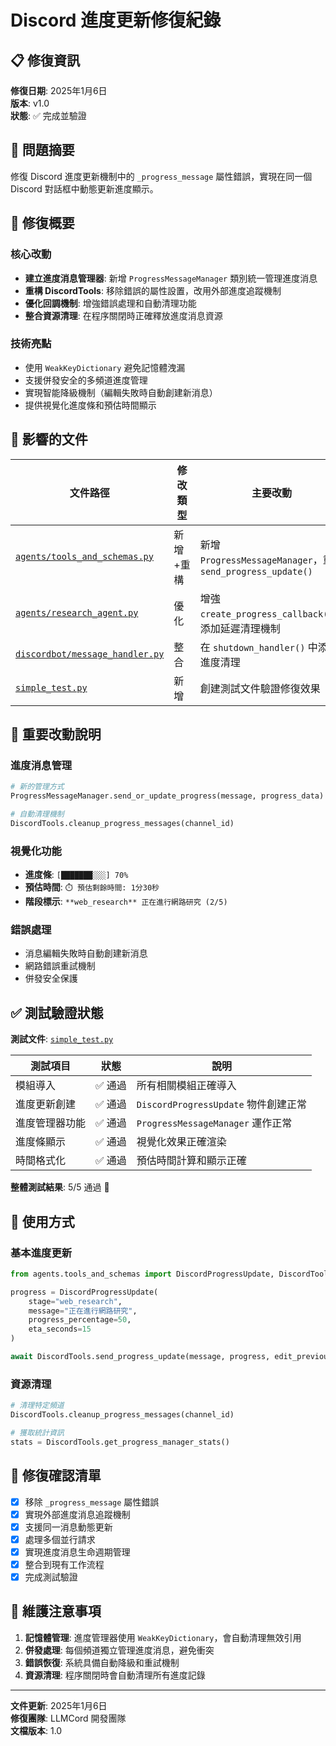 # Discord 進度更新修復紀錄

## 📋 修復資訊

**修復日期**: 2025年1月6日  
**版本**: v1.0  
**狀態**: ✅ 完成並驗證

## 🎯 問題摘要

修復 Discord 進度更新機制中的 `_progress_message` 屬性錯誤，實現在同一個 Discord 對話框中動態更新進度顯示。

## 🔧 修復概要

### 核心改動
- **建立進度消息管理器**: 新增 `ProgressMessageManager` 類別統一管理進度消息
- **重構 DiscordTools**: 移除錯誤的屬性設置，改用外部進度追蹤機制
- **優化回調機制**: 增強錯誤處理和自動清理功能
- **整合資源清理**: 在程序關閉時正確釋放進度消息資源

### 技術亮點
- 使用 `WeakKeyDictionary` 避免記憶體洩漏
- 支援併發安全的多頻道進度管理
- 實現智能降級機制（編輯失敗時自動創建新消息）
- 提供視覺化進度條和預估時間顯示

## 📁 影響的文件

| 文件路徑 | 修改類型 | 主要改動 |
|---------|---------|---------|
| [`agents/tools_and_schemas.py`](agents/tools_and_schemas.py) | 新增+重構 | 新增 `ProgressMessageManager`，重寫 `send_progress_update()` |
| [`agents/research_agent.py`](agents/research_agent.py) | 優化 | 增強 `create_progress_callback()`，添加延遲清理機制 |
| [`discordbot/message_handler.py`](discordbot/message_handler.py) | 整合 | 在 `shutdown_handler()` 中添加進度清理 |
| [`simple_test.py`](simple_test.py) | 新增 | 創建測試文件驗證修復效果 |

## 🌟 重要改動說明

### 進度消息管理
```python
# 新的管理方式
ProgressMessageManager.send_or_update_progress(message, progress_data)

# 自動清理機制
DiscordTools.cleanup_progress_messages(channel_id)
```

### 視覺化功能
- **進度條**: `[███████░░░] 70%`
- **預估時間**: `⏱️ 預估剩餘時間: 1分30秒`
- **階段標示**: `**web_research** 正在進行網路研究 (2/5)`

### 錯誤處理
- 消息編輯失敗時自動創建新消息
- 網路錯誤重試機制
- 併發安全保護

## ✅ 測試驗證狀態

**測試文件**: [`simple_test.py`](simple_test.py)

| 測試項目 | 狀態 | 說明 |
|---------|------|------|
| 模組導入 | ✅ 通過 | 所有相關模組正確導入 |
| 進度更新創建 | ✅ 通過 | `DiscordProgressUpdate` 物件創建正常 |
| 進度管理器功能 | ✅ 通過 | `ProgressMessageManager` 運作正常 |
| 進度條顯示 | ✅ 通過 | 視覺化效果正確渲染 |
| 時間格式化 | ✅ 通過 | 預估時間計算和顯示正確 |

**整體測試結果**: 5/5 通過 🎉

## 🚀 使用方式

### 基本進度更新
```python
from agents.tools_and_schemas import DiscordProgressUpdate, DiscordTools

progress = DiscordProgressUpdate(
    stage="web_research",
    message="正在進行網路研究",
    progress_percentage=50,
    eta_seconds=15
)

await DiscordTools.send_progress_update(message, progress, edit_previous=True)
```

### 資源清理
```python
# 清理特定頻道
DiscordTools.cleanup_progress_messages(channel_id)

# 獲取統計資訊
stats = DiscordTools.get_progress_manager_stats()
```

## 🎯 修復確認清單

- [x] 移除 `_progress_message` 屬性錯誤
- [x] 實現外部進度消息追蹤機制  
- [x] 支援同一消息動態更新
- [x] 處理多個並行請求
- [x] 實現進度消息生命週期管理
- [x] 整合到現有工作流程
- [x] 完成測試驗證

## 📝 維護注意事項

1. **記憶體管理**: 進度管理器使用 `WeakKeyDictionary`，會自動清理無效引用
2. **併發處理**: 每個頻道獨立管理進度消息，避免衝突
3. **錯誤恢復**: 系統具備自動降級和重試機制
4. **資源清理**: 程序關閉時會自動清理所有進度記錄

---

**文件更新**: 2025年1月6日  
**修復團隊**: LLMCord 開發團隊  
**文檔版本**: 1.0
